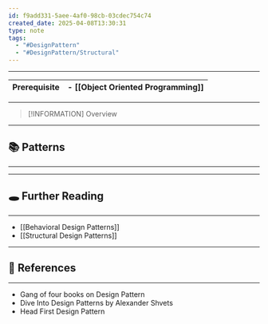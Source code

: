 ```yaml
---
id: f9add331-5aee-4af0-98cb-03cdec754c74
created_date: 2025-04-08T13:30:31
type: note
tags:
  - "#DesignPattern"
  - "#DesignPattern/Structural"
---
```

---

| Prerequisite | - [[Object Oriented Programming]] |
| ------------ | --------------------------------- |

---
> [!INFORMATION] Overview

---
## 📚 Patterns
---

---
## 🕳️ Further Reading
---
- [[Behavioral Design Patterns]]
- [[Structural Design Patterns]]

---
## 🔗 References
---
- Gang of four books on Design Pattern
- Dive Into Design Patterns by Alexander Shvets
- Head First Design Pattern